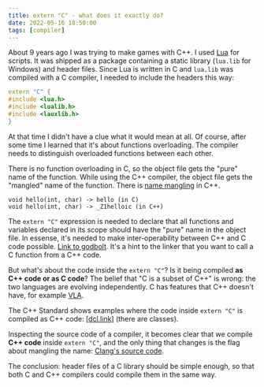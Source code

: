 ```yaml
---
title: extern "C" - what does it exactly do?
date: 2022-05-16 18:50:00
tags: [compiler]
---
```


About 9 years ago I was trying to make games with C++. I used [Lua](https://tylerneylon.com/a/learn-lua/) for scripts.
It was shipped as a package containing a static library (`lua.lib` for Windows) and header files.
Since Lua is written in C and `lua.lib` was compiled with a C compiler, I needed to include the headers this way:
```c++
extern "C" {
#include <lua.h>
#include <lualib.h>
#include <lauxlib.h>
}
```

At that time I didn't have a clue what it would mean at all.
Of course, after some time I learned that it's about functions overloading. The compiler needs to distinguish
overloaded functions between each other.

There is no function overloading in C, so the object file gets the "pure" name of the function.
While using the C++ compiler, the object file gets the "mangled" name of the function.
There is [name mangling](https://en.wikipedia.org/wiki/Name_mangling#How_different_compilers_mangle_the_same_functions)
in C++.
```
void hello(int, char) -> hello (in C)
void hello(int, char) -> _Z1helloic (in C++)
```

The `extern "C"` expression is needed to declare that all functions and variables declared in its scope
should have the "pure" name in the object file. In essense, it's needed to make inter-operability between C++
and C code possible. [Link to godbolt](https://godbolt.org/z/sjvYPqo9a). It's a hint to the linker that you want
to call a C function from a C++ code.

But what's about the code inside the `extern "C"`? Is it being compiled **as C++ code or as C code**?
The belief that "C is a subset of C++" is wrong: the two languages are evolving independently.
C has features that C++ doesn't have, for example [VLA](https://en.wikipedia.org/wiki/Variable-length_array).

The C++ Standard shows examples where the code inside `extern "C"` is compiled as C++ code:
[\[dcl.link\]](http://eel.is/c++draft/dcl.link#example-3) (there are classes).

Inspecting the source code of a compiler, it becomes clear that we compile **C++ code** inside `extern "C"`,
and the only thing that changes is the flag about mangling the name: [Clang's source code](https://github.com/llvm/llvm-project/blob/d5248a46faed9071adffc65f82cac9bc0769b882/clang/lib/AST/ItaniumMangle.cpp#L738-L740).

The conclusion: header files of a C library should be simple enough, so that both C and C++ compilers could
compile them in the same way.

